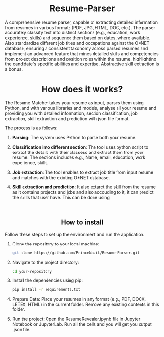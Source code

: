 <div align="center">
  
# Resume-Parser
</div>
A  comprehensive resume parser, capable of extracting detailed information from resumes in various formats (PDF, JPG, HTML, DOC, etc.). The parser accurately classify text into distinct sections (e.g., education, work experience, skills) and sequence them based on dates, where available. Also standardize different job titles and occupations against the O*NET database, ensuring a consistent taxonomy across parsed resumes and implement an advanced feature that mines detailed skills and competencies from project descriptions and position roles within the resume, highlighting the candidate's specific abilities and expertise. Abstractive skill extraction is a bonus.
<br>
<div align="center">

# How does it works?
</div>

The Resume Matcher takes your resume as input, parses them using Python, and with various libraries and models, analyse all your resume and providing you with detailed information, section classification, job extraction, skill extraction and prediction with json file format.

The process is as follows:

1. **Parsing**: The system uses Python to parse both your resume.

2. **Classification into different section**: The tool uses python script to extract the details with their classess and extract them from your resume. The sections includes e.g.,  Name, email, education, work experience, skills.

3. **Job extraction**: The tool enables to extract job title from input resume and matches with the exixting O*NET database.
   
4. **Skill extraction and prediction**: It also extarct the skill from the resume as it contains projects and jobs and also accouding to it, it can predict the skills that user have. This can be done using 
<br>

<div align="center">

## How to install

</div>

Follow these steps to set up the environment and run the application.

1. Clone the repository to your local machine:
   ```bash
   git clone https://github.com/PrinceNasit/Resume-Parser.git
   ```

3. Navigate to the project directory:
   ```bash
   cd your-repository
   ```

3. Install the dependencies using pip:
   ```bash
   pip install -r requirements.txt
   ```
4. Prepare Data:
   Place your resumes in any format (e.g., PDF, DOCX, LETEX, HTML)  in the current folder. Remove any existing contents in this folder.
    
5. Run the project:
   Open the ResumeRevealer.ipynb file in Jupyter Notebook or JupyterLab.
   Run all the cells and you will get you output .json file.
   
